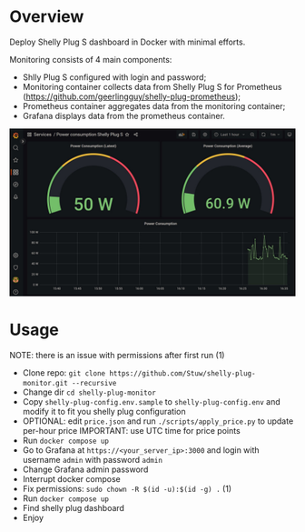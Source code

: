 # Overview

Deploy Shelly Plug S dashboard in Docker with minimal efforts.

Monitoring consists of 4 main components:
* Shlly Plug S configured with login and password;
* Monitoring container collects data from Shelly Plug S for Prometheus (https://github.com/geerlingguy/shelly-plug-prometheus);
* Prometheus container aggregates data from the monitoring container;
* Grafana displays data from the prometheus container.

![Grafana dashboard example](images/shelly-plug-s-grafana-dashboard.jpg)

# Usage

NOTE: there is an issue with permissions after first run (1)

* Clone repo: `git clone https://github.com/Stuw/shelly-plug-monitor.git --recursive`
* Change dir `cd shelly-plug-monitor`
* Copy `shelly-plug-config.env.sample` to `shelly-plug-config.env` and modify it to fit you shelly plug configuration
* OPTIONAL: edit `price.json` and run `./scripts/apply_price.py` to update per-hour price
IMPORTANT: use UTC time for price points
* Run `docker compose up`
* Go to Grafana at `https://<your_server_ip>:3000` and login with username `admin` with password `admin`
* Change Grafana admin password
* Interrupt docker compose
* Fix permissions: `sudo chown -R $(id -u):$(id -g) .` (1)
* Run `docker compose up`
* Find shelly plug dashboard
* Enjoy
